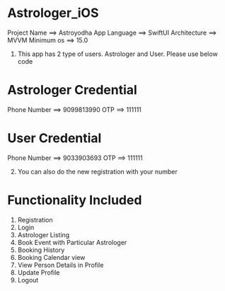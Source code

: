 # Astrologer_iOS


Project Name    ==>    Astroyodha App
Language        ==>    SwiftUI
Architecture    ==>    MVVM
Minimum os      ==>    15.0


1. This app has 2 type of users. Astrologer and User. Please use below code

Astrologer Credential
=====================
Phone Number    ==>    9099813990
OTP             ==>    111111

User Credential
===============
Phone Number    ==>    9033903693
OTP             ==>    111111

2. You can also do the new registration with your number

Functionality Included
======================
1. Registration
2. Login
3. Astrologer Listing
4. Book Event with Particular Astrologer
5. Booking History
6. Booking Calendar view
7. View Person Details in Profile
8. Update Profile
7. Logout


